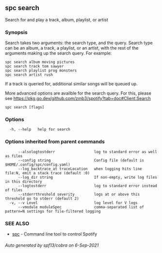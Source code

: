 ## spc search

Search for and play a track, album, playlist, or artist

### Synopsis

Search takes two arguments: the search type, and the query.
Search type can be an album, a track, a playlist, or an artist, with the rest of the arguments
making up the search query. For example:

	spc search album moving pictures
	spc search track tom sawyer
	spc search playlist prog monsters
	spc search artist rush

If a track is queried for, additional similar songs will be queued up.

More advanced options are availble for the search query. For this,
please see https://pkg.go.dev/github.com/zmb3/spotify?tab=doc#Client.Search

```
spc search [flags]
```

### Options

```
  -h, --help   help for search
```

### Options inherited from parent commands

```
      --alsologtostderr                  log to standard error as well as files
      --config string                    Config file (default is $HOME/.config/spc/config.yaml)
      --log_backtrace_at traceLocation   when logging hits line file:N, emit a stack trace (default :0)
      --log_dir string                   If non-empty, write log files in this directory
      --logtostderr                      log to standard error instead of files
      --stderrthreshold severity         logs at or above this threshold go to stderr (default 2)
  -v, --v Level                          log level for V logs
      --vmodule moduleSpec               comma-separated list of pattern=N settings for file-filtered logging
```

### SEE ALSO

* [spc](spc.md)	 - Command line tool to control Spotify

###### Auto generated by spf13/cobra on 6-Sep-2021
